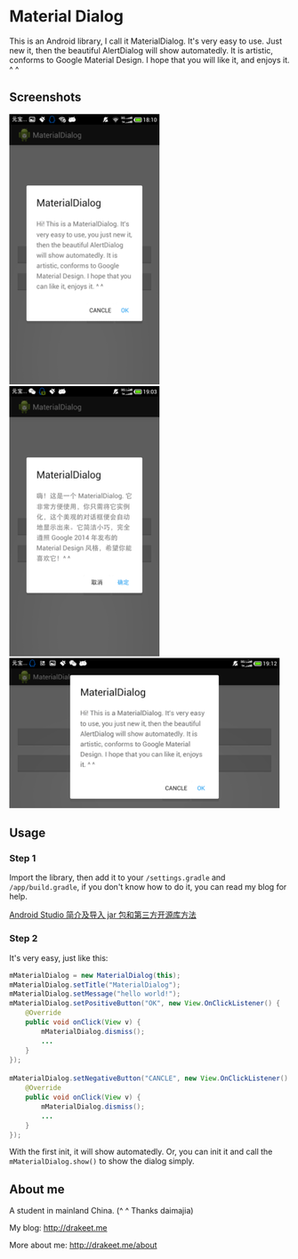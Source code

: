 # Material Dialog

This is an Android library, I call it MaterialDialog. It's very easy to use. Just new it, then the beautiful AlertDialog will show automatedly. It is artistic, conforms to Google Material Design. I hope that you will like it, and enjoys it. ^ ^

## Screenshots

<img src="/screenshots/s1.png" alt="main" title="screenshot" width="270" height="486" />  <img src="/screenshots/s2.png" alt="main" title="screenshot" width="270" height="486" />
<img src="/screenshots/s3.png" alt="main" title="screenshot" width="486" height="270" />

## Usage
### Step 1

Import the library, then add it to your `/settings.gradle` and `/app/build.gradle`, if you don't know how to do it, you can read my blog for help.

[Android Studio 简介及导入 jar 包和第三方开源库方法](http://drakeet.me/android-studio)

### Step 2

It's very easy, just like this:

```java
mMaterialDialog = new MaterialDialog(this);
mMaterialDialog.setTitle("MaterialDialog");
mMaterialDialog.setMessage("hello world!");
mMaterialDialog.setPositiveButton("OK", new View.OnClickListener() {
    @Override
    public void onClick(View v) {
        mMaterialDialog.dismiss();
        ...
    }
});

mMaterialDialog.setNegativeButton("CANCLE", new View.OnClickListener() {
    @Override
    public void onClick(View v) {
        mMaterialDialog.dismiss();
        ...
    }
});
```
With the first init, it will show automatedly. Or, you can init it and call the `mMaterialDialog.show()` to show the dialog simply.

## About me

A student in mainland China. (^ ^ Thanks daimajia)

My blog: http://drakeet.me

More about me: http://drakeet.me/about

